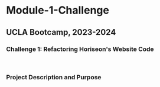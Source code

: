 <h1>Module-1-Challenge</h1>
<h2>UCLA Bootcamp, 2023-2024</h2>
<h3>Challenge 1: Refactoring Horiseon's Website Code</h3>
<br>
<h3>Project Description and Purpose</h3>
